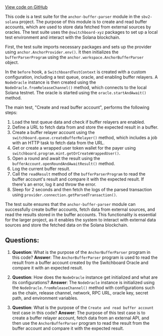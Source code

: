 [View code on GitHub](https://github.com/switchboard-xyz/sbv2-solana/blob/master/programs/anchor-buffer-parser/tests/anchor-buffer-parser.test.ts)

This code is a test suite for the `anchor-buffer-parser` module in the `sbv2-solana` project. The purpose of this module is to create and read buffer accounts, which are used to store data fetched from external sources by oracles. The test suite uses the `@switchboard-xyz` packages to set up a local test environment and interact with the Solana blockchain.

First, the test suite imports necessary packages and sets up the provider using `anchor.AnchorProvider.env()`. It then initializes the `bufferParserProgram` using the `anchor.workspace.AnchorBufferParser` object.

In the `before` hook, a `SwitchboardTestContext` is created with a custom configuration, including a test queue, oracle, and enabling buffer relayers. A `NodeOracle` instance is then created using the `NodeOracle.fromReleaseChannel()` method, which connects to the local Solana testnet. The oracle is started using the `oracle.startAndAwait()` method.

The main test, "Create and read buffer account", performs the following steps:

1. Load the test queue data and check if buffer relayers are enabled.
2. Define a URL to fetch data from and store the expected result in a buffer.
3. Create a buffer relayer account using the `switchboard.queue.createBufferRelayer()` method, which includes a job with an HTTP task to fetch data from the URL.
4. Get or create a wrapped user token wallet for the payer using `switchboard.program.mint.getOrCreateWrappedUser()`.
5. Open a round and await the result using the `bufferAccount.openRoundAndAwaitResult()` method.
6. Log the current buffer result.
7. Call the `readResult` method of the `bufferParserProgram` to read the buffer account's result and compare it with the expected result. If there's an error, log it and throw the error.
8. Sleep for 2 seconds and then fetch the logs of the parsed transaction using `provider.connection.getParsedTransaction()`.

The test suite ensures that the `anchor-buffer-parser` module can successfully create buffer accounts, fetch data from external sources, and read the results stored in the buffer accounts. This functionality is essential for the larger project, as it enables the system to interact with external data sources and store the fetched data on the Solana blockchain.
## Questions: 
 1. **Question**: What is the purpose of the `AnchorBufferParser` program in this code?
   **Answer**: The `AnchorBufferParser` program is used to read the result from a buffer account created by the Switchboard Oracle and compare it with an expected result.

2. **Question**: How does the `NodeOracle` instance get initialized and what are its configurations?
   **Answer**: The `NodeOracle` instance is initialized using the `NodeOracle.fromReleaseChannel()` method with configurations such as the chain, release channel, network, RPC URL, oracle key, secret path, and environment variables.

3. **Question**: What is the purpose of the `Create and read buffer account` test case in this code?
   **Answer**: The purpose of this test case is to create a buffer relayer account, fetch data from an external API, and then use the `AnchorBufferParser` program to read the result from the buffer account and compare it with the expected result.